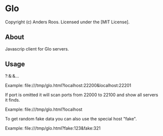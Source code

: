 # Glo #

Copyright (c) Anders Roos. Licensed under the [MIT License].

## About ##

Javascrip client for Glo servers.

## Usage ##

<glo html>?<host>:<port>&<host>:<port>&...

Example: file:///tmp/glo.html?localhost:22200&localhost:22201

If port is omitted it will scan ports from 22000 to 22100 and show all
servers it finds.

Example: file:///tmp/glo.html?localhost

To get random fake data you can also use the special host "fake".

Example: file:///tmp/glo.html?fake:123&fake:321
